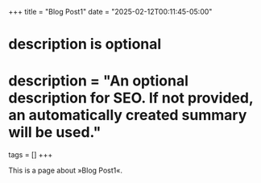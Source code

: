 +++
title = "Blog Post1"
date = "2025-02-12T00:11:45-05:00"

#
# description is optional
#
# description = "An optional description for SEO. If not provided, an automatically created summary will be used."

tags = []
+++

This is a page about »Blog Post1«.
